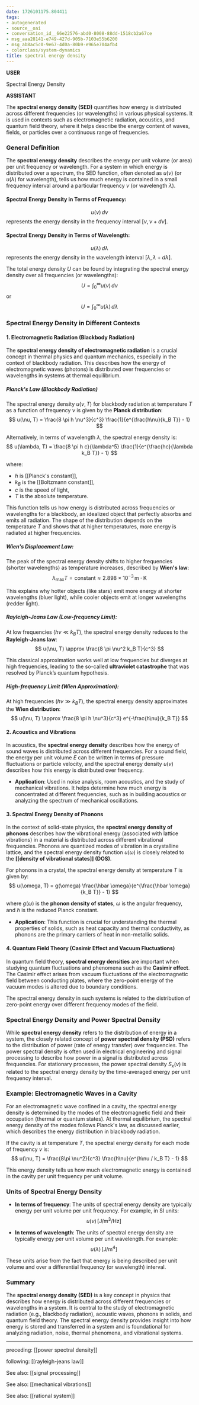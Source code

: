 ```yaml
---
date: 1726101175.804411
tags:
- autogenerated
- source__oai
- conversation_id__66e22576-abd0-8008-88dd-1518cb2a67ce
- msg_aaa28141-e749-427d-905b-7103e55b6200
- msg_ab8ac5c0-9e67-4d0a-80b9-e965e704afb4
- colorclass/system-dynamics
title: spectral energy density
---
```


**USER**

Spectral Energy Density


**ASSISTANT**

The **spectral energy density (SED)** quantifies how energy is distributed across different frequencies (or wavelengths) in various physical systems. It is used in contexts such as electromagnetic radiation, acoustics, and quantum field theory, where it helps describe the energy content of waves, fields, or particles over a continuous range of frequencies.

### General Definition

The **spectral energy density** describes the energy per unit volume (or area) per unit frequency or wavelength. For a system in which energy is distributed over a spectrum, the SED function, often denoted as $u(\nu)$ (or $u(\lambda)$ for wavelength), tells us how much energy is contained in a small frequency interval around a particular frequency $\nu$ (or wavelength $\lambda$). 

#### Spectral Energy Density in Terms of Frequency:
$$ u(\nu) \, d\nu $$
represents the energy density in the frequency interval $[\nu, \nu + d\nu]$.

#### Spectral Energy Density in Terms of Wavelength:
$$ u(\lambda) \, d\lambda $$
represents the energy density in the wavelength interval $[\lambda, \lambda + d\lambda]$.

The total energy density $U$ can be found by integrating the spectral energy density over all frequencies (or wavelengths):
$$ U = \int_0^\infty u(\nu) \, d\nu $$
or
$$ U = \int_0^\infty u(\lambda) \, d\lambda $$

### Spectral Energy Density in Different Contexts

#### 1. **Electromagnetic Radiation (Blackbody Radiation)**

The **spectral energy density of electromagnetic radiation** is a crucial concept in thermal physics and quantum mechanics, especially in the context of blackbody radiation. This describes how the energy of electromagnetic waves (photons) is distributed over frequencies or wavelengths in systems at thermal equilibrium.

##### Planck's Law (Blackbody Radiation)
The spectral energy density $u(\nu, T)$ for blackbody radiation at temperature $T$ as a function of frequency $\nu$ is given by the **Planck distribution**:
$$ u(\nu, T) = \frac{8 \pi h \nu^3}{c^3} \frac{1}{e^{\frac{h\nu}{k_B T}} - 1} $$

Alternatively, in terms of wavelength $\lambda$, the spectral energy density is:
$$ u(\lambda, T) = \frac{8 \pi h c}{\lambda^5} \frac{1}{e^{\frac{hc}{\lambda k_B T}} - 1} $$

where:
- $h$ is [[Planck's constant]],
- $k_B$ is the [[Boltzmann constant]],
- $c$ is the speed of light,
- $T$ is the absolute temperature.

This function tells us how energy is distributed across frequencies or wavelengths for a blackbody, an idealized object that perfectly absorbs and emits all radiation. The shape of the distribution depends on the temperature $T$ and shows that at higher temperatures, more energy is radiated at higher frequencies.

##### Wien's Displacement Law:
The peak of the spectral energy density shifts to higher frequencies (shorter wavelengths) as temperature increases, described by **Wien's law**:
$$ \lambda_{\text{max}} T = \text{constant} \approx 2.898 \times 10^{-3} \, \text{m}\cdot \text{K} $$

This explains why hotter objects (like stars) emit more energy at shorter wavelengths (bluer light), while cooler objects emit at longer wavelengths (redder light).

##### Rayleigh-Jeans Law (Low-frequency Limit):
At low frequencies ($h\nu \ll k_B T$), the spectral energy density reduces to the **Rayleigh-Jeans law**:
$$ u(\nu, T) \approx \frac{8 \pi \nu^2 k_B T}{c^3} $$

This classical approximation works well at low frequencies but diverges at high frequencies, leading to the so-called **ultraviolet catastrophe** that was resolved by Planck’s quantum hypothesis.

##### High-frequency Limit (Wien Approximation):
At high frequencies ($h\nu \gg k_B T$), the spectral energy density approximates the **Wien distribution**:
$$ u(\nu, T) \approx \frac{8 \pi h \nu^3}{c^3} e^{-\frac{h\nu}{k_B T}} $$

#### 2. **Acoustics and Vibrations**

In acoustics, the **spectral energy density** describes how the energy of sound waves is distributed across different frequencies. For a sound field, the energy per unit volume $E$ can be written in terms of pressure fluctuations or particle velocity, and the spectral energy density $u(\nu)$ describes how this energy is distributed over frequency.

- **Application**: Used in noise analysis, room acoustics, and the study of mechanical vibrations. It helps determine how much energy is concentrated at different frequencies, such as in building acoustics or analyzing the spectrum of mechanical oscillations.

#### 3. **Spectral Energy Density of Phonons**

In the context of solid-state physics, the **spectral energy density of phonons** describes how the vibrational energy (associated with lattice vibrations) in a material is distributed across different vibrational frequencies. Phonons are quantized modes of vibration in a crystalline lattice, and the spectral energy density function $u(\omega)$ is closely related to the **[[density of vibrational states]] (DOS)**.

For phonons in a crystal, the spectral energy density at temperature $T$ is given by:
$$ u(\omega, T) = g(\omega) \frac{\hbar \omega}{e^{\frac{\hbar \omega}{k_B T}} - 1} $$

where $g(\omega)$ is the **phonon density of states**, $\omega$ is the angular frequency, and $\hbar$ is the reduced Planck constant.

- **Application**: This function is crucial for understanding the thermal properties of solids, such as heat capacity and thermal conductivity, as phonons are the primary carriers of heat in non-metallic solids.

#### 4. **Quantum Field Theory (Casimir Effect and Vacuum Fluctuations)**

In quantum field theory, **spectral energy densities** are important when studying quantum fluctuations and phenomena such as the **Casimir effect**. The Casimir effect arises from vacuum fluctuations of the electromagnetic field between conducting plates, where the zero-point energy of the vacuum modes is altered due to boundary conditions.

The spectral energy density in such systems is related to the distribution of zero-point energy over different frequency modes of the field.

### Spectral Energy Density and Power Spectral Density

While **spectral energy density** refers to the distribution of energy in a system, the closely related concept of **power spectral density (PSD)** refers to the distribution of power (rate of energy transfer) over frequencies. The power spectral density is often used in electrical engineering and signal processing to describe how power in a signal is distributed across frequencies. For stationary processes, the power spectral density $S_x(\nu)$ is related to the spectral energy density by the time-averaged energy per unit frequency interval.

### Example: Electromagnetic Waves in a Cavity

For an electromagnetic wave confined in a cavity, the spectral energy density is determined by the modes of the electromagnetic field and their occupation (thermal or quantum states). At thermal equilibrium, the spectral energy density of the modes follows Planck's law, as discussed earlier, which describes the energy distribution in blackbody radiation.

If the cavity is at temperature $T$, the spectral energy density for each mode of frequency $\nu$ is:
$$ u(\nu, T) = \frac{8\pi \nu^2}{c^3} \frac{h\nu}{e^{h\nu / k_B T} - 1} $$

This energy density tells us how much electromagnetic energy is contained in the cavity per unit frequency per unit volume.

### Units of Spectral Energy Density

- **In terms of frequency**: The units of spectral energy density are typically energy per unit volume per unit frequency. For example, in SI units:
  $$ u(\nu) \, [\text{J/m}^3/\text{Hz}] $$
  
- **In terms of wavelength**: The units of spectral energy density are typically energy per unit volume per unit wavelength. For example:
  $$ u(\lambda) \, [\text{J/m}^4] $$

These units arise from the fact that energy is being described per unit volume and over a differential frequency (or wavelength) interval.

### Summary

The **spectral energy density (SED)** is a key concept in physics that describes how energy is distributed across different frequencies or wavelengths in a system. It is central to the study of electromagnetic radiation (e.g., blackbody radiation), acoustic waves, phonons in solids, and quantum field theory. The spectral energy density provides insight into how energy is stored and transferred in a system and is foundational for analyzing radiation, noise, thermal phenomena, and vibrational systems.


---

preceding: [[power spectral density]]  


following: [[rayleigh-jeans law]]

See also: [[signal processing]]


See also: [[mechanical vibrations]]


See also: [[rational system]]